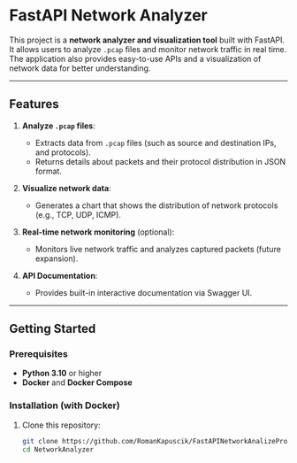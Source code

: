 # FastAPI Network Analyzer

This project is a **network analyzer and visualization tool** built with FastAPI. It allows users to analyze `.pcap` files and monitor network traffic in real time. The application also provides easy-to-use APIs and a visualization of network data for better understanding.

---

## Features

1. **Analyze `.pcap` files**:
   - Extracts data from `.pcap` files (such as source and destination IPs, and protocols).
   - Returns details about packets and their protocol distribution in JSON format.

2. **Visualize network data**:
   - Generates a chart that shows the distribution of network protocols (e.g., TCP, UDP, ICMP).

3. **Real-time network monitoring** (optional):
   - Monitors live network traffic and analyzes captured packets (future expansion).

4. **API Documentation**:
   - Provides built-in interactive documentation via Swagger UI.

---

## Getting Started

### Prerequisites

- **Python 3.10** or higher
- **Docker** and **Docker Compose**

### Installation (with Docker)

1. Clone this repository:
   ```bash
   git clone https://github.com/RomanKapuscik/FastAPINetworkAnalizeProject.git
   cd NetworkAnalyzer